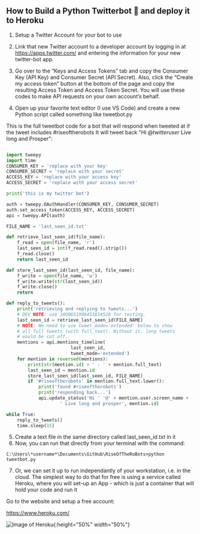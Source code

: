 ## How to Build a Python Twitterbot :robot: and deploy it to Heroku  

1. Setup a Twitter Account for your bot to use
2. Link that new Twitter account to a developer account by logging in at https://apps.twitter.com/ and entering the information for your new twitter-bot app.
3. Go over to the “Keys and Access Tokens” tab and copy the Consumer Key (API Key) and Consumer Secret (API Secret). Also, click the “Create my access token” button at the bottom of the page and copy the resulting Access Token and Access Token Secret. You will use these codes to make API requests on your own account’s behalf.

4. Open up your favorite text editor (I use VS Code) and create a new Python script called something like tweetbot.py 

This is the full tweetbot code for a bot that will respond when tweeted at if the tweet includes #riseoftherobots It will tweet back "Hi @*twitteruser* Live long and Prosper":

```python

import tweepy
import time
CONSUMER_KEY = 'replace with your key'
CONSUMER_SECRET = 'replace with your secret'
ACCESS_KEY = 'replace with your access key'
ACCESS_SECRET = 'replace with your access secret'

print('this is my twitter bot')

auth = tweepy.OAuthHandler(CONSUMER_KEY, CONSUMER_SECRET)
auth.set_access_token(ACCESS_KEY, ACCESS_SECRET)
api = tweepy.API(auth)

FILE_NAME = 'last_seen_id.txt'

def retrieve_last_seen_id(file_name):
    f_read = open(file_name, 'r')
    last_seen_id = int(f_read.read().strip())
    f_read.close()
    return last_seen_id

def store_last_seen_id(last_seen_id, file_name):
    f_write = open(file_name, 'w')
    f_write.write(str(last_seen_id))
    f_write.close()
    return

def reply_to_tweets():
    print('retrieving and replying to tweets...')
    # DEV NOTE: use 1060651988453654528 for testing.
    last_seen_id = retrieve_last_seen_id(FILE_NAME)
    # NOTE: We need to use tweet_mode='extended' below to show
    # all full tweets (with full_text). Without it, long tweets
    # would be cut off.
    mentions = api.mentions_timeline(
                        last_seen_id,
                        tweet_mode='extended')
    for mention in reversed(mentions):
        print(str(mention.id) + ' - ' + mention.full_text)
        last_seen_id = mention.id
        store_last_seen_id(last_seen_id, FILE_NAME)
        if '#riseoftherobots' in mention.full_text.lower():
            print('found #riseoftherobots')
            print('responding back...')
            api.update_status('Hi ' '@' + mention.user.screen_name +
                    ' Live long and prosper', mention.id)

while True:
    reply_to_tweets()
    time.sleep(15)

```
5. Create a text file in the same directory called last_seen_id.txt in it 
6. Now, you can run that directly from your terminal with the command:

```
C:\Users\*username*\Documents\GitHub\RiseOfTheRoBots>python tweetbot.py
```
7. Or, we can set it up to run independantly of your workstation, i.e. in the cloud. The simplest way to do that for free is using a service called Heroku, where you will set-up an App - which is just a container that will hold your code and run it

Go to the website and setup a free account:

https://www.heroku.com/

![Image of Heroku](https://github.com/msandfor/RiseOfTheRoBots/blob/gh-pages/images/Herokusignup.PNG){:height="50%" width="50%"}


